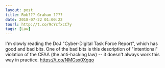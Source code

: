 ```yaml
---
layout: post
title: Rob??? Graham ????
date: 2018-07-22 01:00:22
tourl: http://t.co/9cYcfxcC7y
tags: [Law]
---
```

I'm slowly reading the DoJ "Cyber-Digital Task Force Report", which has good and bad bits. One of the bad bits is this description of "intentional" violation of the CFAA (the anti-hacking law) -- it doesn't always work this way in practice. https://t.co/NMGsx0Xgqo